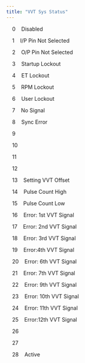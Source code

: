 ```yaml
---
title: "VVT Sys Status"
---
```


&nbsp; &nbsp; 0&nbsp; &nbsp; Disabled &nbsp; &nbsp;

&nbsp; &nbsp; 1&nbsp; &nbsp; I/P Pin Not Selected &nbsp; &nbsp;

&nbsp; &nbsp; 2&nbsp; &nbsp; O/P Pin Not Selected &nbsp; &nbsp;

&nbsp; &nbsp; 3&nbsp; &nbsp; Startup Lockout &nbsp; &nbsp;

&nbsp; &nbsp; 4&nbsp; &nbsp; ET Lockout &nbsp; &nbsp;

&nbsp; &nbsp; 5&nbsp; &nbsp; RPM Lockout &nbsp; &nbsp;

&nbsp; &nbsp; 6&nbsp; &nbsp; User Lockout &nbsp; &nbsp;

&nbsp; &nbsp; 7&nbsp; &nbsp; No Signal &nbsp; &nbsp;

&nbsp; &nbsp; 8&nbsp; &nbsp; Sync Error &nbsp; &nbsp;

&nbsp; &nbsp; 9 &nbsp; &nbsp; &nbsp; &nbsp;

&nbsp; &nbsp; 10 &nbsp; &nbsp; &nbsp; &nbsp;

&nbsp; &nbsp; 11 &nbsp; &nbsp; &nbsp; &nbsp;

&nbsp; &nbsp; 12 &nbsp; &nbsp; &nbsp; &nbsp;

&nbsp; &nbsp; 13&nbsp; &nbsp; Setting VVT Offset &nbsp; &nbsp;

&nbsp; &nbsp; 14&nbsp; &nbsp; Pulse Count High &nbsp; &nbsp;

&nbsp; &nbsp; 15&nbsp; &nbsp; Pulse Count Low &nbsp; &nbsp;

&nbsp; &nbsp; 16&nbsp; &nbsp; Error: 1st VVT Signal &nbsp; &nbsp;

&nbsp; &nbsp; 17&nbsp; &nbsp; Error: 2nd VVT Signal &nbsp; &nbsp;

&nbsp; &nbsp; 18&nbsp; &nbsp; Error: 3rd VVT Signal &nbsp; &nbsp;

&nbsp; &nbsp; 19&nbsp; &nbsp; Error:4th VVT Signal &nbsp; &nbsp;

&nbsp; &nbsp; 20&nbsp; &nbsp; Error: 6th VVT Signal &nbsp; &nbsp;

&nbsp; &nbsp; 21&nbsp; &nbsp; Error: 7th VVT Signal &nbsp; &nbsp;

&nbsp; &nbsp; 22&nbsp; &nbsp; Error: 9th VVT Signal &nbsp; &nbsp;

&nbsp; &nbsp; 23&nbsp; &nbsp; Error: 10th VVT Signal &nbsp; &nbsp;

&nbsp; &nbsp; 24&nbsp; &nbsp; Error: 11th VVT Signal &nbsp; &nbsp;

&nbsp; &nbsp; 25&nbsp; &nbsp; Error:12th VVT Signal &nbsp; &nbsp;

&nbsp; &nbsp; 26 &nbsp; &nbsp; &nbsp; &nbsp;

&nbsp; &nbsp; 27 &nbsp; &nbsp; &nbsp; &nbsp;

&nbsp; &nbsp; 28&nbsp; &nbsp; Active &nbsp; &nbsp;

